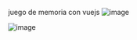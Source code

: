 juego de memoria con vuejs
![image](https://github.com/angelMarcosCastilla/project-frontend/assets/78944493/26768287-fd5a-4a19-935d-e06aa19b4aab)

![image](https://github.com/angelMarcosCastilla/project-frontend/assets/78944493/5c0111be-2b59-4d7c-a00b-6072f3d776ff)

